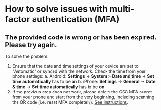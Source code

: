 # How to solve issues with multi-factor authentication (MFA)

## The provided code is wrong or has been expired. Please try again.

To solve the problem:

1. Ensure that the date and time settings of your device are set to "Automatic"
   or synced with the network. Check the time from your phone settings:
     a. Android: **Settings** -> **System** > **Date and time** ->
        **Set time automatically** has to be **on**
     b. iPhone: **Settings** -> **General** -> **Date & time** ->
        **Set time automatically** has to be **on**
2. If the previous step does not work, please delete the CSC MFA secret from
   your phone and start from the very beginning, including scanning the QR
   code (i.e. reset MFA completely). [See instructions](../../accounts/mfa.md).
